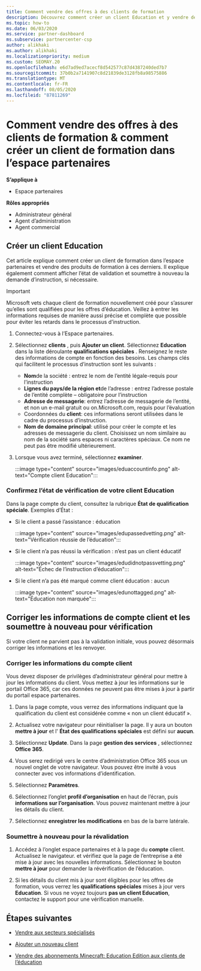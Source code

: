 ```yaml
---
title: Comment vendre des offres à des clients de formation
description: Découvrez comment créer un client Education et y vendre des offres dans l’espace partenaires.
ms.topic: how-to
ms.date: 06/03/2020
ms.service: partner-dashboard
ms.subservice: partnercenter-csp
author: alikhaki
ms.author: alikhaki
ms.localizationpriority: medium
ms.custom: SEOMAY.20
ms.openlocfilehash: e6d7ad9ed7acecf8d542577c87d4387240ded7b7
ms.sourcegitcommit: 37b0b2a7141907c8d21839de3128fb8a98575886
ms.translationtype: MT
ms.contentlocale: fr-FR
ms.lasthandoff: 08/05/2020
ms.locfileid: "87811269"
---
```

# <a name="how-to-sell-offers-to-education-customers--how-to-create-an-education-customer-in-partner-center"></a>Comment vendre des offres à des clients de formation & comment créer un client de formation dans l’espace partenaires

**S’applique à**

- Espace partenaires

**Rôles appropriés**

- Administrateur général
- Agent d’administration
- Agent commercial

## <a name="create-an-education-customer"></a>Créer un client Education

Cet article explique comment créer un client de formation dans l’espace partenaires et vendre des produits de formation à ces derniers. Il explique également comment afficher l’état de validation et soumettre à nouveau la demande d’instruction, si nécessaire.

> [!IMPORTANT]
> Microsoft vets chaque client de formation nouvellement créé pour s’assurer qu’elles sont qualifiées pour les offres d’éducation.  Veillez à entrer les informations requises de manière aussi précise et complète que possible pour éviter les retards dans le processus d’instruction.

1. Connectez-vous à l’Espace partenaires.

2. Sélectionnez **clients** , puis **Ajouter un client**. Sélectionnez **Education** dans la liste déroulante **qualifications spéciales** .  Renseignez le reste des informations de compte en fonction des besoins.  Les champs clés qui facilitent le processus d’instruction sont les suivants :

   - **Nom**de la société : entrez le nom de l’entité légale-requis pour l’instruction
   - **Lignes du pays/de la région et**de l’adresse : entrez l’adresse postale de l’entité complète – obligatoire pour l’instruction
   - **Adresse de messagerie**: entrez l’adresse de messagerie de l’entité, et non un e-mail gratuit ou on.Microsoft.com, requis pour l’évaluation
   - Coordonnées du **client**: ces informations seront utilisées dans le cadre du processus d’instruction.
   - **Nom de domaine principal**: utilisé pour créer le compte et les adresses de messagerie du client.  Choisissez un nom similaire au nom de la société sans espaces ni caractères spéciaux.  Ce nom ne peut pas être modifié ultérieurement.

3. Lorsque vous avez terminé, sélectionnez **examiner**.

   :::image type="content" source="images/eduaccountinfo.png" alt-text="Compte client Education":::

### <a name="confirm-your-education-customers-vetting-status"></a>Confirmez l’état de vérification de votre client Education

Dans la page compte du client, consultez la rubrique **État de qualification spéciale**.
Exemples d’État :

- Si le client a passé l’assistance : éducation

   :::image type="content" source="images/edupassedvetting.png" alt-text="Vérification réussie de l’éducation":::

- Si le client n’a pas réussi la vérification : n’est pas un client éducatif

   :::image type="content" source="images/edudidnotpassvetting.png" alt-text="Échec de l’instruction d’éducation":::

- Si le client n’a pas été marqué comme client éducation : aucun

   :::image type="content" source="images/edunottagged.png" alt-text="Éducation non marquée":::

## <a name="correct-the-customer-account-info-and-resubmit-for-vetting"></a>Corriger les informations de compte client et les soumettre à nouveau pour vérification  

Si votre client ne parvient pas à la validation initiale, vous pouvez désormais corriger les informations et les renvoyer.

### <a name="correct-the-customer-account-information"></a>Corriger les informations du compte client

Vous devez disposer de privilèges d’administrateur général pour mettre à jour les informations du client. Vous mettez à jour les informations sur le portail Office 365, car ces données ne peuvent pas être mises à jour à partir du portail espace partenaires.

1. Dans la page compte, vous verrez des informations indiquant que la qualification du client est considérée comme « non un client éducatif ».

2. Actualisez votre navigateur pour réinitialiser la page. Il y aura un bouton **mettre à jour** et l' **État des qualifications spéciales** est défini sur **aucun**.

3. Sélectionnez **Update**. Dans la page **gestion des services** , sélectionnez **Office 365**.

4. Vous serez redirigé vers le centre d’administration Office 365 sous un nouvel onglet de votre navigateur. Vous pouvez être invité à vous connecter avec vos informations d’identification.

5. Sélectionnez **Paramètres**.

6. Sélectionnez l’onglet **profil d’organisation** en haut de l’écran, puis **informations sur l’organisation**. Vous pouvez maintenant mettre à jour les détails du client.

7. Sélectionnez **enregistrer les modifications** en bas de la barre latérale.  

### <a name="resubmit-for-revetting"></a>Soumettre à nouveau pour la révalidation

1. Accédez à l’onglet espace partenaires et à la page du **compte** client. Actualisez le navigateur. et vérifiez que la page de l’entreprise a été mise à jour avec les nouvelles informations. Sélectionnez le bouton **mettre à jour** pour demander la révérification de l’éducation.

2. Si les détails du client mis à jour sont éligibles pour les offres de formation, vous verrez les **qualifications spéciales** mises à jour vers **Education**. Si vous ne voyez toujours **pas un client Education**, contactez le support pour une vérification manuelle.

## <a name="next-steps"></a>Étapes suivantes

- [Vendre aux secteurs spécialisés](get-special-pricing-for-offers.md)

- [Ajouter un nouveau client](add-a-new-customer.md)

- [Vendre des abonnements Minecraft: Education Edition aux clients de l’éducation](minecraft-subscriptions.md)
